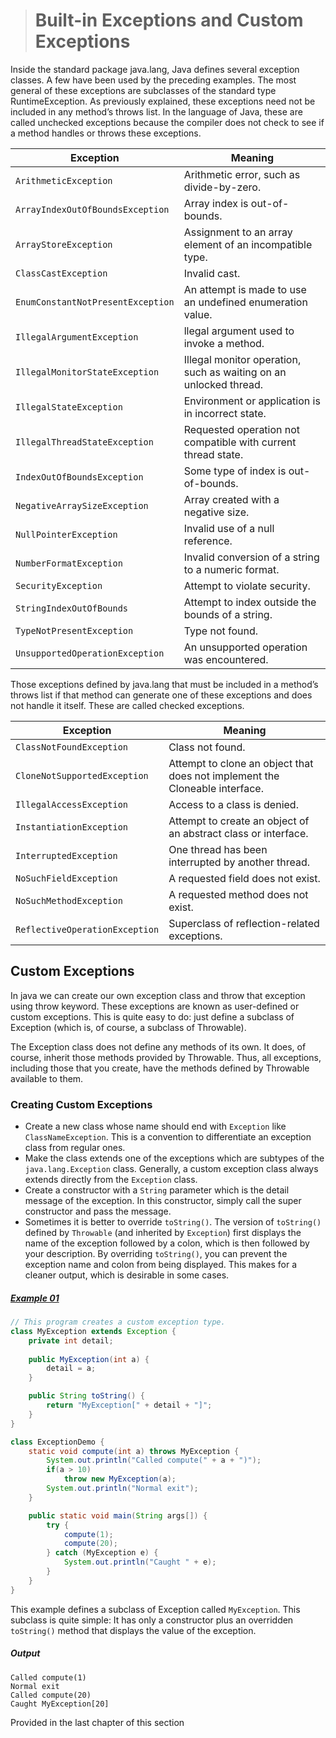 ># Built-in Exceptions and Custom Exceptions

Inside the standard package java.lang, Java defines several exception classes. A few have been used by the preceding examples. The most general of these exceptions are subclasses of the standard type RuntimeException. As previously explained, these exceptions need not be included in any method’s throws list. In the language of Java, these are called unchecked exceptions because the compiler does not check to see if a method handles or throws these exceptions.

|Exception|Meaning|
|---|---|
|`ArithmeticException`|Arithmetic error, such as divide-by-zero.|
|`ArrayIndexOutOfBoundsException`|Array index is out-of-bounds.|
|`ArrayStoreException`|Assignment to an array element of an incompatible type.|
|`ClassCastException`|Invalid cast.|
|`EnumConstantNotPresentException`|An attempt is made to use an undefined enumeration value.|
|`IllegalArgumentException`|llegal argument used to invoke a method.|
|`IllegalMonitorStateException`|Illegal monitor operation, such as waiting on an unlocked thread.|
|`IllegalStateException`|Environment or application is in incorrect state.|
|`IllegalThreadStateException`|Requested operation not compatible with current thread state.|
|`IndexOutOfBoundsException`|Some type of index is out-of-bounds.|
|`NegativeArraySizeException`|Array created with a negative size.|
|`NullPointerException`|Invalid use of a null reference.|
|`NumberFormatException`|Invalid conversion of a string to a numeric format.|
|`SecurityException`|Attempt to violate security.|
|`StringIndexOutOfBounds`|Attempt to index outside the bounds of a string.|
|`TypeNotPresentException`|Type not found.|
|`UnsupportedOperationException`|An unsupported operation was encountered.|


Those exceptions defined by java.lang that must be included in a method’s throws list if that method can generate one of these exceptions and does not handle it itself. These are called checked exceptions.

|Exception|Meaning|
|---|---|
|`ClassNotFoundException`|Class not found.|
|`CloneNotSupportedException`|Attempt to clone an object that does not implement the Cloneable interface.|
|`IllegalAccessException`|Access to a class is denied.|
|`InstantiationException`|Attempt to create an object of an abstract class or interface.|
|`InterruptedException`|One thread has been interrupted by another thread.|
|`NoSuchFieldException`|A requested field does not exist.|
|`NoSuchMethodException`|A requested method does not exist.|
|`ReflectiveOperationException`|Superclass of reflection-related exceptions.|

## Custom Exceptions

In java we can create our own exception class and throw that exception using throw keyword. These exceptions are known as user-defined or custom exceptions. This is quite easy to do: just define a subclass of Exception (which is, of course, a subclass of Throwable).

The Exception class does not define any methods of its own. It does, of course, inherit those methods provided by Throwable. Thus, all exceptions, including those that you create, have the methods defined by Throwable available to them.

### Creating Custom Exceptions

* Create a new class whose name should end with `Exception` like `ClassNameException`. This is a convention to differentiate an exception class from regular ones.
* Make the class extends one of the exceptions which are subtypes of the `java.lang.Exception` class. Generally, a custom exception class always extends directly from the `Exception` class.
* Create a constructor with a `String` parameter which is the detail message of the exception. In this constructor, simply call the super constructor and pass the message.
* Sometimes it is better to override `toString()`. The version of `toString()` defined by `Throwable` (and inherited by `Exception`) first displays the name of the exception followed by a colon, which is then followed by your description. By overriding `toString()`, you can prevent the exception name and colon from being displayed. This makes for a cleaner output, which is desirable in some cases.

##### [Example 01](../20-Examples/13-Exception-Handling/06-Built-in-Exceptions-and-Custom-Exceptions/Example-01/)

```java
// This program creates a custom exception type.
class MyException extends Exception {
    private int detail;
    
    public MyException(int a) {
        detail = a;
    }

    public String toString() {
        return "MyException[" + detail + "]";
    }
}
```

```java 
class ExceptionDemo {
    static void compute(int a) throws MyException {
        System.out.println("Called compute(" + a + ")");
        if(a > 10)
            throw new MyException(a);
        System.out.println("Normal exit");
    }

    public static void main(String args[]) {
        try {
            compute(1);
            compute(20);
        } catch (MyException e) {
            System.out.println("Caught " + e);
        }
    }
}
```

This example defines a subclass of Exception called `MyException`. This subclass is quite simple: It has only a constructor plus an overridden `toString()` method that displays the value of the exception.

##### Output

    Called compute(1)
    Normal exit
    Called compute(20)
    Caught MyException[20]



Provided in the last chapter of this section
